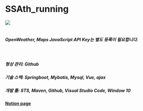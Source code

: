 # SSAth_running
<img src="https://github.com/SSAth2023/SSAth_running/assets/128824816/b97e6e06-4c44-48fe-980c-9e226ef6313f">
<br>
<br>
<h5>OpenWeather, Maps JavaScript API Key는 별도 등록이 필요합니다.</h5><br>
<h5>형상 관리: Github</h5>
<h5>기술 스택: Springboot, Mybatis, Mysql, Vue, ajax</h5>
<h5>개발 툴: STS, Maven, Github, Visual Studio Code, Window 10</h5>

#### [Notion page](https://www.notion.so/SSAth-Project-8633c2fa6ef94ed0bb7542534a48fc72)
